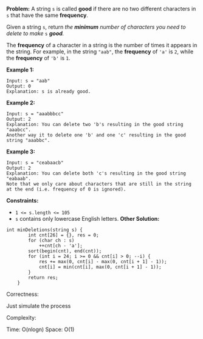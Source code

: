 **Problem:**
A string `s` is called **good** if there are no two different characters in `s` that have the same **frequency**.

Given a string `s`, return *the **minimum** number of characters you need to delete to make* `s` ***good**.*

The **frequency** of a character in a string is the number of times it appears in the string. For example, in the string `"aab"`, the **frequency** of `'a'` is `2`, while the **frequency** of `'b'` is `1`.

 

**Example 1:**

```
Input: s = "aab"
Output: 0
Explanation: s is already good.
```

**Example 2:**

```
Input: s = "aaabbbcc"
Output: 2
Explanation: You can delete two 'b's resulting in the good string "aaabcc".
Another way it to delete one 'b' and one 'c' resulting in the good string "aaabbc".
```

**Example 3:**

```
Input: s = "ceabaacb"
Output: 2
Explanation: You can delete both 'c's resulting in the good string "eabaab".
Note that we only care about characters that are still in the string at the end (i.e. frequency of 0 is ignored).
```

 

**Constraints:**

- `1 <= s.length <= 105`
- `s` contains only lowercase English letters.
**Other Solution:**
```
int minDeletions(string s) {
        int cnt[26] = {}, res = 0;
        for (char ch : s)
            ++cnt[ch - 'a'];
        sort(begin(cnt), end(cnt));
        for (int i = 24; i >= 0 && cnt[i] > 0; --i) {
            res += max(0, cnt[i] - max(0, cnt[i + 1] - 1));
            cnt[i] = min(cnt[i], max(0, cnt[i + 1] - 1));
        }
        return res;
    }
```
Correctness:

Just simulate the process

Complexity:

Time: O(nlogn)
Space: O(1) 